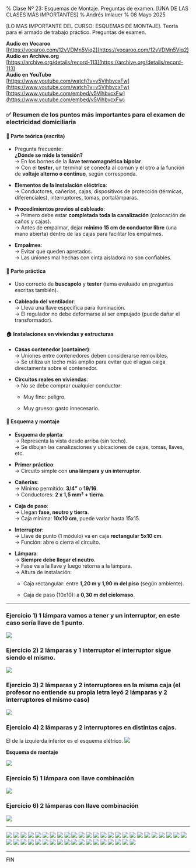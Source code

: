 % Clase Nº 23: Esquemas de Montaje. Preguntas de examen. [UNA DE LAS CLASES MÁS IMPORTANTES]
% Andrés Imlauer
% 08 Mayo 2025

[LO MAS IMPORTANTE DEL CURSO: ESQUEMAS DE MONTAJE]. Teoría para el armado de trabajo práctico. Preguntas de examen.

**Audio en Vocaroo**        
[https://vocaroo.com/12vVDMn5Viq2](https://vocaroo.com/12vVDMn5Viq2)   
**Audio en Archive.org**        
[https://archive.org/details/record-113](https://archive.org/details/record-113)   
**Audio en YouTube**        
[https://www.youtube.com/watch?v=v5VihbvcxFw](https://www.youtube.com/watch?v=v5VihbvcxFw)   
[https://www.youtube.com/embed/v5VihbvcxFw](https://www.youtube.com/embed/v5VihbvcxFw)   
        

### **✅ Resumen de los puntos más importantes para el examen de electricidad domiciliaria**

#### **📘 Parte teórica (escrita)**

* Pregunta frecuente:  
   **¿Dónde se mide la tensión?**  
   → En los bornes de la **llave termomagnética bipolar**.  
   → Con el **tester**, un terminal se conecta al común y el otro a la función de **voltaje alterno o continuo**, según corresponda.

* **Elementos de la instalación eléctrica**:  
   → Conductores, cañerías, cajas, dispositivos de protección (térmicas, diferenciales), interruptores, tomas, portalámparas.

* **Procedimientos previos al cableado**:  
   → Primero debe estar **completada toda la canalización** (colocación de caños y cajas).  
   → Antes de empalmar, dejar **mínimo 15 cm de conductor libre** (una mano abierta) dentro de las cajas para facilitar los empalmes.

* **Empalmes**:  
   → Evitar que queden apretados.  
   → Las uniones mal hechas con cinta aisladora no son confiables.

#### **🔧 Parte práctica**

* Uso correcto de **buscapolo** y **tester** (tema evaluado en preguntas escritas también).

* **Cableado del ventilador**:  
   → Lleva una llave específica para iluminación.  
   → El regulador no debe deformarse al ser empujado (puede dañar el transformador).

#### **🏠 Instalaciones en viviendas y estructuras**

* **Casas contenedor (container)**:  
   → Uniones entre contenedores deben considerarse removibles.  
   → Se utiliza un techo más amplio para evitar que el agua caiga directamente sobre el contenedor.

* **Circuitos reales en viviendas**:  
   → No se debe comprar cualquier conductor:

  * Muy fino: peligro.

  * Muy grueso: gasto innecesario.

#### **🧭 Esquema y montaje**

* **Esquema de planta**:  
   → Representa la vista desde arriba (sin techo).  
   → Se dibujan las canalizaciones y ubicaciones de cajas, tomas, llaves, etc.

* **Primer práctico**:  
   → Circuito simple con **una lámpara y un interruptor**.

* **Cañerías**:  
   → Mínimo permitido: **3/4”** o **19/16**.  
   → Conductores: **2 x 1,5 mm² \+ tierra**.

* **Caja de paso**:  
   → Llegan **fase, neutro y tierra**.  
   → Caja mínima: **10x10 cm**, puede variar hasta 15x15.

* **Interruptor**:  
   → Llave de punto (1 módulo) va en caja **rectangular 5x10 cm**.  
   → Función: abre o cierra el circuito.

* **Lámpara**:  
   → **Siempre debe llegar el neutro**.  
   → Fase va a la llave y luego retorna a la lámpara.  
   → Altura de instalación:

  * Caja rectangular: entre **1,20 m y 1,90 m del piso** (según ambiente).

  * Caja de paso (10x10): a **0,30 m del cielorraso**.

---

### Ejercicio 1) 1 lámpara vamos a tener y un interruptor, en este caso sería llave de 1 punto.
![](https://blogger.googleusercontent.com/img/b/R29vZ2xl/AVvXsEjRqnfxpsgyeEQNi2oFZ8-3H2_9-lOy-oZi1FSqaVcVEi9yLZHKYuAdcXts-B6IW6NXiiiHej5GPX72n8yqeBOTvacVKkr5ttnNZCTN5KM-3uzwoMwrUlLCZ_ks6nd6uuCvGxW1b8k9AFWCcd8yqjjUy-2Yko4nVjcKk7TQjttiYO5bg1ctPEXMMhj0gs4/s4620/IMG_20250511_181821091.jpg)

### Ejercicio 2) 2 lámparas y 1 interruptor el interruptor sigue siendo el mismo.
![](https://blogger.googleusercontent.com/img/b/R29vZ2xl/AVvXsEijTte7dBiI6_Z6PEjZ6tK35Vex8o1_OpirgLDwvE3eWR_-gd4dnDD0UNnhpTRm0yALcESySaT0uROOpzmv6k5W_ciNiiy72ZFCaLYoRol3PPEFk35KWsiG2Qvl5gXw-XOPqKD5V7Z2yQFhvm_d22ZJDP_F7F-zDYI_B67zfuYKk5tLkS45V_YwEm3QB8g/s4160/IMG_20250511_181833612.jpg)

### Ejercicio 3) 2 lámparas y 2 interruptores en la misma caja (el profesor no entiende su propia letra leyó 2 lámparas y 2 interruptores el mismo caso)
![](https://blogger.googleusercontent.com/img/b/R29vZ2xl/AVvXsEiAF7zHr0iss704dcyCWPCubYKJniuzXTb18HnsJL8jb5h7EPRBpv_GcLyN0GdZOkAq3r2noJYvt0INgicZKXUAF-cBDz_LRkN18pbTKD4z_XAkyB8fQ3VkEcE-0jFH2r8LAPacBR6CmB3dgrSxUblbbE77ZURWQEcTMSkFacIGeq3IWlyNW7OiKShTKLs/s4160/IMG_20250511_181847728.jpg)

### Ejercicio 4) 2 lámparas y 2 interruptores en distintas cajas.
El de la izquierda inferior es el esquema elétrico.
![](https://blogger.googleusercontent.com/img/b/R29vZ2xl/AVvXsEiMkRdtDHhNr_VT4DL0Y3ZjdzuyimbZir7xioEgtogVOKabl1pikiliITqeOBbe2FxvAq_gakM74JkinxLELOSdKBBOigJ6c8SdmPs1D1bHU-1HzbkheWhbApTCEu8ayZzSySD9aOTbhDcAPiNgds5L7-vhaliK87k-nmql5HcvO9-ly795GYGvqbr53gQ/s4160/IMG_20250507_201900387.jpg)

**Esquema de montaje**

![](https://blogger.googleusercontent.com/img/b/R29vZ2xl/AVvXsEg5czvg-jdLJyS_nk3D8FpD_O2T_docwWG_JMOU0ppLLq1hRZgVBA79suvteIfYyjZJqokYdmP5ZvxIMx3huR-pQmVG6_3z2zjXvv2SPCSrXtjh59bQAH3_sODJKC6SWBumkpIkvzNRV0l2b_Um_6bJBWuu-vyxcwG14zM7BKwiNXgowyJLeKdeGXNtqps/s4160/IMG_20250511_181915788.jpg)

### Ejercicio 5) 1 lámpara con llave combinación
![](https://blogger.googleusercontent.com/img/b/R29vZ2xl/AVvXsEgcbt_KtQ9AhNy2mQwFBQoWRF8_ysx-bkA06W6dH0lpMufPb1AzRm5wwT0nap9IfbvrzBcR0pwtVdaMPFk3lXAJj1hXlNFMt20saZ1PelmdaIfC_EKXxzDiMbpLqP8_wACyuZx2TlIIP3J5PgEEDMan-CZMecI1l0hgNI3dOCb9F62GxsSb6ix9A7Gox_Q/s4160/IMG_20250511_181931404.jpg)

### Ejercicio 6) 2 lámparas con llave combinación
![](https://blogger.googleusercontent.com/img/b/R29vZ2xl/AVvXsEgSrTjf-8wBSVTVGDK_A3RTY5MIieU197-vIR9HX1ws21IBEOAezoquTtiaLVHZkUouq-H6BxFjqar09hxzciCmtEhhD0QaT0mmvqP-6pAK4zERgMV7UYmnNHZeVN8VhTr-D-mj_MmZe6ff_Co5fHFH8im8rcI33zju6om8RO9RZD01ZXd-NfWngITDQuU/s4160/IMG_20250511_181942963.jpg)


---


![](https://blogger.googleusercontent.com/img/b/R29vZ2xl/AVvXsEhXihLo4TobCR5vUbqEEDnpQtvDfrVOfcdaAUmCZDj2bzuR1An3w5nGMRUD8uVtTr0hWFrf4JucZ-HpSlad-741IFfmxwA6LEE5aaBQqsY99Akhd0AWAyKEVf34mYDrkhn5qbItNZr2i9kkpS-ICnzPe2BNx6G4W1D698Ax9u-k0vNOF5Qd7h9TI7NX1so/s4160/IMG_20250507_191210299.jpg)
![](https://blogger.googleusercontent.com/img/b/R29vZ2xl/AVvXsEifWu_YUb-VILvRaRpIQ01DH4vZkVNWrX9zXcNSgdyDWY9l8FAk1BHwlj0sHlIiZ5Qy4gi6bygGuThwNXmUzTNu6gptYP56tPlgsCSx9wk37QtIuOZXdduVKNcy03QJ-sKMX6pEgXMysP5VlnaKduFpSMvXv5ayI4w4JnsuoUUJUrpH5-nSfkKvdcUF3qY/s4160/IMG_20250507_191211516.jpg)
![](https://blogger.googleusercontent.com/img/b/R29vZ2xl/AVvXsEhkG0UjBqhoCoHHA7csAMc6qJdWYrplyFrXiJbnmoGeD7-oYgdEsGQB_xiEc9KuLzNzEGiUUB5g8UUshyphenhyphenwIAsyn5t7WiEyvbvRKIjzc2OOlXT_JwwUgDGr9dtLjv12t__6ulXNznKTDmauLYsu7mod38lUhWE9D3n719cZmHqpVaIf8eC7sWZduinpD3CY/s4160/IMG_20250507_192258332.jpg)
![](https://blogger.googleusercontent.com/img/b/R29vZ2xl/AVvXsEgi-4O5x3mXzXPpoyHj76NrxfGDDXZnS_-LyHXeilC1Wn-PW0rTlh1flL4P9oOzF9FkQBiS74fJ0WYam8E__0RMeZaM6CLMRAUg9Wwx8NpNctlgSIYegiopI-TOIJLzH-BEBLXmQxKWMeGcm_9fAHvKvhgsXGBQBw_kfMO7_EIrhjRCawulQnyrzcUJ2Hc/s4160/IMG_20250507_192301762.jpg)
![](https://blogger.googleusercontent.com/img/b/R29vZ2xl/AVvXsEjds4UUCn08M2dL0BYvmWxqmU0qpHw3y8gJY6qiBZJQv1Fvrfi0j_XP-YCelbshm5nKk2kUlRj0hQihelSjtTkMlKTGe5mVfGNwE_ihz_rIPv73sh-kIz9_34ObcVSKmlvmLDRjN7XkikGFGG-s4Uy4uHAOOZRr9suibzp4MFbZD3vjGsbJl0C1g6qFHxc/s4160/IMG_20250507_193043438.jpg)
![](https://blogger.googleusercontent.com/img/b/R29vZ2xl/AVvXsEjJN8VavVoJemnFZLQLSOjR98dYzqXUtJZ8F591CdKPgY7uHokWNh8HYKdECuHfww_pzwz8PWfLV82S1-H37hoishUj8caUdy_PSePPAO3kS9OxoA70HTOSdn-tRvTVFo1kRbpHQs221tzHyi7oUStlnU2suacga_HZyk-UK4anwnpvIzFuZNUlKpA-Ykk/s4160/IMG_20250507_193527911_HDR.jpg)
![](https://blogger.googleusercontent.com/img/b/R29vZ2xl/AVvXsEh4xooHm3Y2yCM02-_XaGxAOs45R9tEGjGNsrfsc8brZTEMTvXWqYVH8Hgt7qtNnI6oBW1MvHqbPjF35scpLqPltciL3Dhy0PKd02XgWLQhrvWV5PBNdbKZZQvtLJc6x0tO5nX4_8dlCY0I9JRHUkSry8Os6NHYSQyjMptIAAe9b09ETV3KWZHhrsDNnCA/s4160/IMG_20250507_193530649.jpg)
![](https://blogger.googleusercontent.com/img/b/R29vZ2xl/AVvXsEhramrdQy3a4RslDJVsH2MbfOp0wqMpsB-5Mx7wqH97KrGZB5OmJt9Dk7KF8IUuyixsVD3MoVWGX8QcRIIwMqppo8oRLfvXTOXWb0Sy1BGdn16tH2qpNMVNnzLARu3reAG-faU298RSsz4goqVSIqUXBQZtgPuWCdxgLAKYFjGzGn-yaVy_Gbm3Qz8FiF8/s4160/IMG_20250507_194012002.jpg)
![](https://blogger.googleusercontent.com/img/b/R29vZ2xl/AVvXsEjo98l1GBiU5MuBwGtAc3kBkFTa2HYP9X-hajlVer0XMpCMie0M2cENYlkPw8SuNqsNMEG0Wnvm7nWcPc_6-eIxclC6cf2BdngE_r_MMsVB_yayBbL102UfM20DH6oxzOf9s9eo2-d0lWKUNH49CZod3MVc2dl7nkCuv8XPDHXR7Z6nLmN6vjlPZ23C9Jk/s4160/IMG_20250507_194014305.jpg)
![](https://blogger.googleusercontent.com/img/b/R29vZ2xl/AVvXsEhF7SwotffkEZDjRUoMm-SXw4uozgIS2Nxyg-lpn8iyyIVgSeZgZJ4oHq4voc21NoSOQtPMAVbzWvx_Du6gfr_MVstoVMtORNE2yFRAjkNFZf0LFHwv5ID_fwgW5BGwEqBLUitK9QJ3mfiauUi6klEJIjGIsw2jjL1gd0oN3gleumsx-QK29O926pbnWtA/s4160/IMG_20250507_194018996.jpg)
![](https://blogger.googleusercontent.com/img/b/R29vZ2xl/AVvXsEgnUqBR49FM7jCcWk6_FDXHbAVP6G_bKFi5t-9OqLOy7-ytoNZ3VP1hFfRqxx6dM4lEJR6GB7KZEA5XMarCnDDjDw8CY2PsiZ3DVfzckSx0kQomfRoG68TJsqEPBgdg9yIYBGCZl792n8d86zaD3FH6YQNWtBws4km8a288tXePI0KRMuucTK68_Qss_6I/s4160/IMG_20250507_194021705.jpg)
![](https://blogger.googleusercontent.com/img/b/R29vZ2xl/AVvXsEj4aYzdKlnj9WfYZatxvegYas_Tu986WctUgr2MV-obPci8y1VW6e8UOkU-ARQ1sZPBONSWjyJV8NbJgLSxOxgICpYzbMiy6b_iGkn5lgQfboVWhKwRcDyORqIzmlwCcQnRysH2a73WpQb4WI7FnK3cpuhXXvkKJkf4uxiz8EVnEmn-Zs1t-MFArNiCXQ0/s4160/IMG_20250507_194153596.jpg)
![](https://blogger.googleusercontent.com/img/b/R29vZ2xl/AVvXsEihGlvnOlfsPV07-QTwZEQ1KtGTrDKC8DHzZT1XoxlA9xwj6Fxmu-12HpxsLbRSyL-nnmeyR4lQtsRUmjvwG7O5N17KX7G7x0tIIsYfmrHhDYqoYG_mtMJtXTxNP6_NlCKV4aBBJzL2SW6c6SgaOrfVeYw7gpX0y0O3Ha7iNw5Q68v4iFR4zvuui6unl9w/s4160/IMG_20250507_194203221.jpg)
![](https://blogger.googleusercontent.com/img/b/R29vZ2xl/AVvXsEjHpqfPAz9ORrMGFxxbw3AVnVnpbym3yP-DceV8ZGUkt-oTYTa27CJHdTEZ4cSilq3x5JkVeN9iOwQG_0sBSWjGG4sMhYM8pLnpt1-h0fMW3M2T2zFemscOJ_xXZTQVoBPsSyF5e_JaQkeOrcVU61pE2VnBOYu-fL5r1UVtIsEL8We9ugMo-AEmcjzpvq8/s4160/IMG_20250507_194359812_BURST000_COVER_TOP.jpg)
![](https://blogger.googleusercontent.com/img/b/R29vZ2xl/AVvXsEhoWVc4NKs91NUoe5F-Y2eWPK-KgB-Aq8BLwtwhZ9LVs7pDxBxzhqw-4jcx8_nCCFwVVN9qkRowjDziq1sexeuXDmdehWWr6rdEBwU9yq_Xjotw36U0pfA9EY9iLVUssyb6YkJmtyBXKa75JGYtLHL5hLm0N3N6b-vJySL-_DEx_qUHPrXQrD7Rn3gVRaQ/s4160/IMG_20250507_194359812_BURST001.jpg)
![](https://blogger.googleusercontent.com/img/b/R29vZ2xl/AVvXsEjmHyEDpG74ksxlTNDNyM0yP9E4hWdoemrC3_WCWefSoYVoMKN9U4ZAX8io7mm7O4XLQVLm9OgMwsP4CTzjcj5NqLMZj1TKtvjJJt6zqJsubalGL1_ISC79XJ18iYG_QTqzihJ6NVVxWMqcidP-Rb9sVvhxyX-Tr89mtdAgv2lx4K3Eh7Tvmr4mCJGQA5o/s4160/IMG_20250507_194401975.jpg)
![](https://blogger.googleusercontent.com/img/b/R29vZ2xl/AVvXsEiTcn3CcFUyAq1QZIEfyK0pi3L0h8tdX3tY41ogQD_YfdCy41rRE_5o7AJHXwJQRAiz2mJurEmk8cpfeuGj4yRdkfc7aNrn9ntaRo9bXPP0ZVlNwwVBJUzCTOtiWO6WKkrWrEnOcUMCqk7JcGMqf1S14VJObsBBoK6cfjKXU1KZWq3DJl7GCn8bOsGq8N4/s4160/IMG_20250507_194452171_BURST000_COVER_TOP.jpg)
![](https://blogger.googleusercontent.com/img/b/R29vZ2xl/AVvXsEj7K6mHFB7oq57JdXFJg2vgXC75B0IE3ewneEAQyuX2uq_oHk0wiJOHl5s7F5dz-k9c4Q834R5t07Jq-mIuZ4cqENs1opBmiZcyDBSt8gdI80a5Uchwjg38MTHTzgM0ITFX-QcLl433-g9ZUkXH-HOoEKyHePIfMUILCqEX61tRh0nSMLsTH1ltjRhkCwA/s4160/IMG_20250507_194452171_BURST001.jpg)
![](https://blogger.googleusercontent.com/img/b/R29vZ2xl/AVvXsEgQgjhxcQnVUOWFSgjscOcI3vJDYwG9JydHbCu7lgqGQSE8vim5yEVZ1hSUMJhSWx7Ny3ZZQWEtcAK3C2v__LL7T5cbwm5iL7SnoBnOqXGAzhXeEX0vM18054gB2PEP8suAbYLw-ddu45QtGxzFcOAM-0OPf-iHoRITnBQhjvWEd2Qj6k3_IvMY_L2LvBg/s4160/IMG_20250507_194502178_HDR.jpg)
![](https://blogger.googleusercontent.com/img/b/R29vZ2xl/AVvXsEgDZpIhWvxUINJJx4oTcb6NStMLVjGjom72tN6xP4OFMnhAN1v4RMsY8ddhPd58NS1EpwV67yFe_0zNJWAQx9g-2Ton3DandRNQd4wnVjlKAMLbnZGs3BpPQ3-5B7Cu0HphhOaCX67GJckfQ83gHPNDwdQTjO9WjR2wReRluSor8vAKENimazpz1ImVOig/s4160/IMG_20250507_194504289.jpg)
![](https://blogger.googleusercontent.com/img/b/R29vZ2xl/AVvXsEjbU5C5q88P72HtU43FLjob1Sq4vtgvCxQe5ROD9GdqMgSNyMi_GNcNC8VqQrkN51YM9CMZ2YiBECPZuD3NUJrRc1EQUftMF1QB_HmkfL1PV1JLktn2289bfcbfi1uK0geL6CHYuhgCv4ILTYXlW9ZGqqisLJ9gFm4PLkejvZ-zUmiDYCVqaYhbWhQIACg/s4160/IMG_20250507_194558366_HDR.jpg)
![](https://blogger.googleusercontent.com/img/b/R29vZ2xl/AVvXsEgmLkN7NEZyQ2qI1vVbS1B7uaSCkl31e_f9sk6CT-9nmZmpOOvNIMeBORHxo7spNBob4br-lm8pmSb9qlku9KvWxkaP5mMZX1TSHjig5fxwae9LozdjWLA8zCl-pwWFWJVFctCEXniJqoYdT1kYw4oeFqvhCJ_um8hN9Eogg9gfClAswy9MmVG8Y_Yme4A/s4160/IMG_20250507_194606790_HDR.jpg)
![](https://blogger.googleusercontent.com/img/b/R29vZ2xl/AVvXsEhP2bZp0Xux0telS_VN3UIEytOntMr__2GxF_govoM_WzyZ_-fKhjEk2UTEX1GIUPXdjDe2HQq5MPdFdtDAmaOuvtTAjGnQSth1NIjciQTng3gJmeEn27QABQecOxFEL2S9kI2CX1wgJLXcCwAFcpmpCxeHhBPrGgsohD-2v3UvW9YXVRSt9If3XDBZ-yc/s4160/IMG_20250507_194625851.jpg)
![](https://blogger.googleusercontent.com/img/b/R29vZ2xl/AVvXsEhW2YdX0fC3puiYkGRX2f0BbtC0ysqXZhRNZrLRt33E1f6X1_w2c9u9l__fcvRwsHnPpmiPJsEyBEpZyulw3PjQdnTvbFYK1hq54OjbI0bzCinBRgRxnmeY6rE4ocIfeCJWI21hPSFRg0Ozt-Bra840QUv88Q3hDnhLk8Ck7e3RbDjuywAmSigmikIbhZ8/s4160/IMG_20250507_194726399.jpg)
![](https://blogger.googleusercontent.com/img/b/R29vZ2xl/AVvXsEiAUk5AWnKfzUbQOzyIJEQS3fCeiYRBMUiATK6Q03uKqSMrNvu0iM75CPFxW4caq42sbIQUuBWvgOvtkgWUJdMxDvWGtYDk8LMRVuFaca2PBQhmHpbtDXm_QrjD4ELctEeLE_hdfsik_S-3JkwQD6kcgeII9a6Bzoy58vPNYMbIGAskXmZaZwcTUQen5BQ/s4160/IMG_20250507_195038197_HDR.jpg)
![](https://blogger.googleusercontent.com/img/b/R29vZ2xl/AVvXsEgQTrM2VRpEh0Bot4H64Irq9nrn4K-2LY4M0SyPrAHAALMlWI_wjrS5o7Z_PELvgIX7QnMlknitwrHgOysL_VxoaulBiJDskZ9pHdegjaJZcVR1lXDVGOu4vPwQftcajLR2SETq_RTY-7hRcl5VhaU2svZUmKqho3qdCuZ8ztVJ-Ggu_VBqbXX2Z8RjWhQ/s4160/IMG_20250507_195341039.jpg)
![](https://blogger.googleusercontent.com/img/b/R29vZ2xl/AVvXsEiiMClfDwX0z5jQgtfLNmc8mmiwAhLrBxRumL_qAKGHC977zm1cW9l2xSN2QJIQj-JdlS-WIdcqbzmEwz8FndrQgC2VOF5nIw_6RacQakM6ztKofBHvxGc3LhfyIHVKop1R2hzwfkmwNmwV6wm3qcYAPh7iekh1MbRlm3fjAVFVxOhYJxF4ek_U34-vHRs/s4160/IMG_20250507_195803072.jpg)
![](https://blogger.googleusercontent.com/img/b/R29vZ2xl/AVvXsEjiYckAwJ3jG7pRrvmO7Ug-dN9PqqiLiCf1deYkVX0LGY_Zs_hvXhoHeNiHvZDFXEUs7o3Mp_R4GMuy5O0O8vCrULhosttk59MDgIprAh5LgsVIQNuTYF03aPWZYfsDg48DSVQLoWRU3JilSo_JtGGfNJ6fOQ4IPLVt4OTK11TxCjOIlpqNpRq1eCGPG9Q/s4160/IMG_20250507_195804563.jpg)
![](https://blogger.googleusercontent.com/img/b/R29vZ2xl/AVvXsEhI6bTa6EFLooyUcC9ltlfiR8fAJQ-ro6TNq_FHwbwe4hXSA6YNFUztuQjs24ya9EV5fc82IBUd0W4fP8I2XH4l86_csUhVTgTjky16BcpEo7stPHNTRONYmCjhnAVxR7d_rNERr5OP05LoRqzQC52LW3f2mN8GHEb-eqrqhv_PtxvpnJGBIy5VJpAArWg/s4160/IMG_20250507_195808154.jpg)
![](https://blogger.googleusercontent.com/img/b/R29vZ2xl/AVvXsEgC3A3_bWYakq6SYEf9Gzj_E49MJqdoUQDVOZ-X_xeQEmUiY0uBjwl9V-LLhCj-WkOGG05njCVFLQrn6cRxwzW6I1r6W52O4DG6EstG-3691InK8Rrf_5BDcUBL6Ef9_SnMmQBnWD8kmfyBEzIMhW2H2r9VfJ25fCAluwl5h8soQWIBgxcrJpKoT3bHBzk/s4160/IMG_20250507_195937045.jpg)
![](https://blogger.googleusercontent.com/img/b/R29vZ2xl/AVvXsEjjM_pnTV1yWWfrk9pi7Op7UzAZOOjBUBk_fmLBr875DZ3hoe0nI9S-iUIqHnhrSvmuIvPbOfR-8cB-ulVa8OKNv6docM9Dq2y5qGE6oq8zc-lYJI3Y6nEoRxmyMus7LkH1NxKuNuBbHfTx5pCsUXG-2JUpSVdw1TxcHDA3ARBGtotw1T98NOjeYDrCQH4/s4160/IMG_20250507_195951036_HDR.jpg)
![](https://blogger.googleusercontent.com/img/b/R29vZ2xl/AVvXsEiT59jtE1PzIs7JbFC4Pvobjt_qo-pOaIjUvgW3HbecMkxa2RP4P1c-bhYbnV-tWIF4VONkR_YAJAQqquSfxqFM8SlAmc5SwChn6pGbK22a4OC3bjKwOiqP3iU3Mr2xJOuBt25WRVD3S6D6hUMJ4gLN9XQ40qYl4-19kWxJ_04qAg8rm4UG7ezJiKx_AYA/s4160/IMG_20250507_195952175.jpg)
![](https://blogger.googleusercontent.com/img/b/R29vZ2xl/AVvXsEhhW7vtxVV2eE9VKWfK7KKnkQAC_pU-Xn7tnkEa5EscNZsqW3agh7xGvsLux8Q5WhfZCjZZppxZlyTpXy7vhkMJ727f0a7KyWCdmM78vnf7I80wG4YQvNTQwJktdBxKbl1bRmi_jDhtqZxlcJ7R9oGcms6DSkljg9g-ikun2Gn2OBH5F9OlsDqzhqdyUos/s4160/IMG_20250507_195959323.jpg)
![](https://blogger.googleusercontent.com/img/b/R29vZ2xl/AVvXsEhi9pvhDUHqLU1_kg7oOPVKT2tdGZV32S-j07zw4vn5uIkzCqHhNQkBBhq83glNXR6yV4PMtdooHcH3uiPvOufVMDMuRFaFgCW5kS3QXZPTRMeDLsldK5kgS3fJrg_4klrJm4jALFXevIxvjhSbEFlxOa9V-ic4AuZGBIoAjoF5Xgf7ScdSYLTw9ZwpdrU/s4160/IMG_20250507_200001149.jpg)
![](https://blogger.googleusercontent.com/img/b/R29vZ2xl/AVvXsEjZsCogXmHO2FZOCMeO6c9JNc-JphHhqiEJaM7ZLn0xctkQeWWlKz1I-dh0Ih4ZpWPgCr3cMqMwW5mrMMDt3YIaUBHYfoNpSFP6Z_2fGzP9VPbDtUbmIhZUl90e51UIgzLz-xIQB0q1q206OESVmQv-Az6ZCisWsxZfe4FhzXR_4dpiHCCjLYgSiGWqBMg/s4160/IMG_20250507_200229595.jpg)
![](https://blogger.googleusercontent.com/img/b/R29vZ2xl/AVvXsEhUe6hx8CmKsFcHhjVwl-Vm_1K8KOppGLfpEOitpF13b1p880Ur78GvRvzWi9qjxLxRpmIup1yDcULfRcL3wUR9KDWoIYljbZbjzQZQGB-mMBOE3S4h2PybQxRKtvEu8BV3VEGHrmESXUMJ2NnB_p7J9Hgtib1K3iYOaRX9R3uWVrNUqalBKjhQ-bnrhvo/s4160/IMG_20250507_200346829.jpg)
![](https://blogger.googleusercontent.com/img/b/R29vZ2xl/AVvXsEhOeZJnE9SGQ-ri4qJCij_ja01BR0-qTmKnxBJ86MEPLkyuQgh7i-la9VrX0shqCI3yMo7SCHLqR-LZhByB35VVZa_X06iZxCEzuCgPvpSJI4sSNRSAW9v23XZjFZOWqmEOPFkoEpVfQDNQ7F2LHZBrKG_uzhVk-pkrHk28dAoSrS-cJVk1dBh0kxQwi9M/s4160/IMG_20250507_200349380.jpg)
![](https://blogger.googleusercontent.com/img/b/R29vZ2xl/AVvXsEgXQEtwkYOSiB4XWSZTmWe6G4OLG7ViT4PFwRTGEEKWV8esKG5WE1RMkekY7bctiCFAMCrJyFXZO66WCdrZyrHtkOnfQZHmXwJEMi8FTmgXRbL75Ys2jdnbrOWDzmd3Bv4_lYHnW2XZxO6gR6k7a1zajKCH5ckQJ0rbw1Jy8kbr3Rx8N4LSA3djOsZJ9b8/s4160/IMG_20250507_200350405.jpg)
![](https://blogger.googleusercontent.com/img/b/R29vZ2xl/AVvXsEj3XN_NK3oBUmNESNAlgaz-0eRfbJ5VP5llmJKeFvMuj6Dpi5RpqLjRKkHmoe4hcH1whkDpAnZEvCOJ2Y_73uDhsK3o2tNGyEGWp_jf9jiT7t45RCsg5tNXog-sDzXCaMyUaLiZy2aN6Fw9hq-PybanRLWoXxRWwN54iYaJfPMg7_4eCjlSD-zBFtv6D8w/s4160/IMG_20250507_201619651.jpg)
![](https://blogger.googleusercontent.com/img/b/R29vZ2xl/AVvXsEjf37hJJZP3x8GSjhaINjsrPIUliz2TBktPNfgWpkSxBsNiedUfnjsYZCXdKIkIMp8NhFdTVLQxYAe4Kt6Rksoczvy4kD5FKV1476hldRKoVhxZrg7DmnzyPN9TvTnN8OW4QVCFaJ8ISWOj5FF-dMvvSVSA3IHkRla8pP5H1qm_anRG3l05dUJ9dbpw7b8/s4160/IMG_20250507_201636796_HDR.jpg)
![](https://blogger.googleusercontent.com/img/b/R29vZ2xl/AVvXsEhKzLtKf8Pa66lp1B8Z_39NayIdA5Hh9OMyC36lZcjRdB0Dju4q_8t2rz_-7IkbZWUbs4P-KadDBhb8WD_4wyOgC_Rc8FLMGyH3uTqlaD5_pMac0Fv5TT0V7rA5Ksknf8WL28nbT3MkfObdeFFYyB6tgrXo_m_JFfQAKUbSKuim1Lk4ReVau3VIj5QgP-o/s4160/IMG_20250507_201638127.jpg)
![](https://blogger.googleusercontent.com/img/b/R29vZ2xl/AVvXsEg_1Jx_U9ZWdH4feIxFXNIBRWuckmlHhUCnr2eGu6nCfbSYke8zt-oorhlEf85XbWIRLrqzLbDyPY5C2cIaT5oc9n1MvEem0NSGGUoLf9lmHZsILuMGpvMHXKgwG7IJAroRa7kFYVe8Gw-lqph_iE4r9nArhYhn2wyDtGzZpahTO0cEDU3QSJHJgghNEjc/s4160/IMG_20250507_201855211.jpg)
![](https://blogger.googleusercontent.com/img/b/R29vZ2xl/AVvXsEiMkRdtDHhNr_VT4DL0Y3ZjdzuyimbZir7xioEgtogVOKabl1pikiliITqeOBbe2FxvAq_gakM74JkinxLELOSdKBBOigJ6c8SdmPs1D1bHU-1HzbkheWhbApTCEu8ayZzSySD9aOTbhDcAPiNgds5L7-vhaliK87k-nmql5HcvO9-ly795GYGvqbr53gQ/s4160/IMG_20250507_201900387.jpg)

---

FIN
